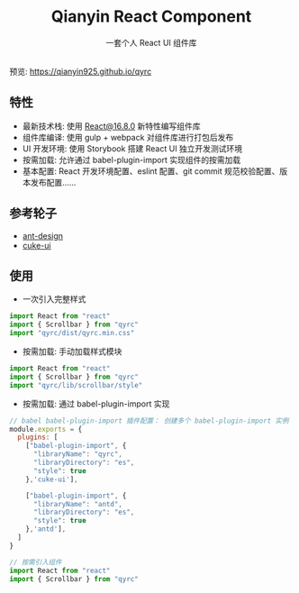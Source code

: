 <h1 align="center">Qianyin React Component</h1>

<div align="center">
  一套个人 React UI 组件库
  <br/><br/>
</div>

预览: https://qianyin925.github.io/qyrc

## 特性

- 最新技术栈: 使用 React@16.8.0 新特性编写组件库
- 组件库编译: 使用 gulp + webpack 对组件库进行打包后发布
- UI 开发环境: 使用 Storybook 搭建 React UI 独立开发测试环境
- 按需加载: 允许通过 babel-plugin-import 实现组件的按需加载
- 基本配置: React 开发环境配置、eslint 配置、git commit 规范校验配置、版本发布配置......

## 参考轮子

- [ant-design](https://github.com/ant-design/ant-design)
- [cuke-ui](https://github.com/cuke-ui/cuke-ui)

## 使用

- 一次引入完整样式

```js
import React from "react"
import { Scrollbar } from "qyrc"
import "qyrc/dist/qyrc.min.css"
```

- 按需加载: 手动加载样式模块

```js
import React from "react"
import { Scrollbar } from "qyrc"
import "qyrc/lib/scrollbar/style"
```

- 按需加载: 通过 babel-plugin-import 实现

```js
// babel babel-plugin-import 插件配置： 创建多个 babel-plugin-import 实例
module.exports = {
  plugins: [
    ["babel-plugin-import", {
      "libraryName": "qyrc",
      "libraryDirectory": "es",
      "style": true
    },'cuke-ui'],

    ["babel-plugin-import", {
      "libraryName": "antd",
      "libraryDirectory": "es",
      "style": true
    },'antd'],
  ]
}
```

```js
// 按需引入组件
import React from "react"
import { Scrollbar } from "qyrc"
```
